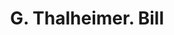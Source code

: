 ---
doi: 10.7916/D8D80PHH
date_other: '1890'
date_other_textual: 1890-1899
form: printed ephemera
genre:
- Invoices
name:
- G. Thalheimer
object_in_context_url: https://biggert.cul.columbia.edu/items/view/ave_biggert_01205
subject_hierarchical_geographic:
- Syracuse, New York, United States
subject_name:
- G. Thalheimer
title: G. Thalheimer. Bill
sort_title: G. Thalheimer. Bill
call_number: ave_biggert_01205
coordinates:
- 43.04694444444444,-76.14444444444445
pid: ave_biggert_01205
identifiers: ave_biggert_01205
thumbnail: https://derivativo-1.library.columbia.edu/iiif/2/ldpd:343389/full/!256,256/0/native.jpg
permalink: "/items/ave_biggert_01205/"
layout: iiif-image-page
---